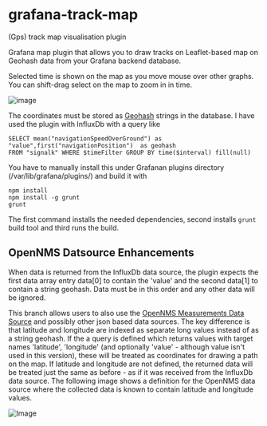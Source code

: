 # grafana-track-map
(Gps) track map visualisation plugin

Grafana map plugin that allows you to draw tracks on Leaflet-based map on Geohash data from your Grafana backend database.

Selected time is shown on the map as you move mouse over other graphs. You can shift-drag select on the map to zoom in in time.

![image](https://cloud.githubusercontent.com/assets/1049678/22856671/bb093ad4-f09e-11e6-9e61-f1f6125a38b9.png)

The coordinates must be stored as [Geohash](https://en.wikipedia.org/wiki/Geohash) strings in the database. I have used the plugin with InfluxDb with a query like

```
SELECT mean("navigationSpeedOverGround") as "value",first("navigationPosition")  as geohash 
FROM "signalk" WHERE $timeFilter GROUP BY time($interval) fill(null)
```

You have to manually install this under Grafanan plugins directory (/var/lib/grafana/plugins/) and build it with 
```
npm install
npm install -g grunt
grunt
```

The first command installs the needed dependencies, second installs `grunt` build tool and third runs the build.

## OpenNMS Datsource Enhancements

When data is returned from the InfluxDb data source, the plugin expects the first data array entry data[0] to contain the 'value' and the second data[1] to contain a string geohash. Data must be in this order and any other data will be ignored.

This branch allows users to also use the  [OpenNMS Measurements Data Source](https://grafana.com/plugins/opennms-datasource/installation) and possibly other json based data sources. 
The key difference is that latitude and longitude are indexed as separate long values instead of as a string geohash. 
If the a query is defined which returns values with target names 'latitude', 'longitude' (and optionally 'value' - although value isn't used in this version), these will be treated as coordinates for drawing a path on the map. 
If latitude and longitude are not defined, the returned data will be treated just the same as before - as if it was received from the InfluxDb data source.
The following image shows a definition for the OpenNMS data source where the collected data is known to contain latitude and longitude values. 

![Image](../blob/master/public_html/img/OpenNMSdataSourceExample.png?raw=true)
